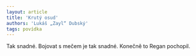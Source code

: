 ```yaml
---
layout: article
title: 'Krutý osud'
authors: 'Lukáš „Zayl“ Dubský'
tags: povídka
---
```


Tak snadné. Bojovat s mečem je tak snadné. Konečně to Regan pochopil.

